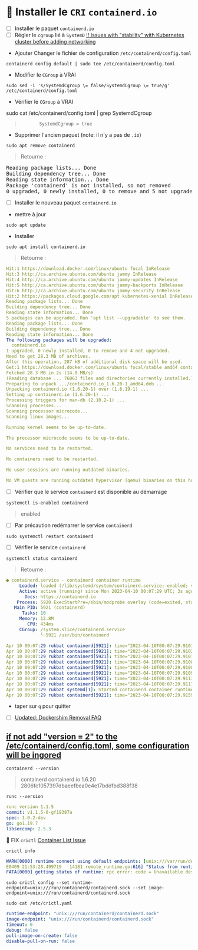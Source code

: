 # :whale2: Installer le `CRI`  `containerd.io`

- [ ] Installer le paquet `containerd.io` 
- [ ] Régler le `cgroup` lié à `SystemD` [:bangbang: Issues with "stability" with Kubernetes cluster before adding networking](https://stackoverflow.com/questions/72567945/issues-with-stability-with-kubernetes-cluster-before-adding-networking/73743910#73743910)

* Ajouter Changer le fichier de configuration `/etc/containerd/config.toml`

```
containerd config default | sudo tee /etc/containerd/config.toml
```

* Modifier le `CGroup` à VRAI

```
sudo sed -i 's/SystemdCgroup \= false/SystemdCgroup \= true/g' /etc/containerd/config.toml
```

* Vérifier le `CGroup` à VRAI

sudo cat /etc/containerd/config.toml | grep SystemdCgroup
>            SystemdCgroup = true

* Supprimer l'ancien paquet (note: il n'y a pas de `.io`)

```
sudo apt remove containerd
```
> Retourne :
<pre>
Reading package lists... Done
Building dependency tree... Done
Reading state information... Done
Package 'containerd' is not installed, so not removed
0 upgraded, 0 newly installed, 0 to remove and 5 not upgraded.
</pre>

- [ ] Installer le nouveau paquet `containerd.io`

* mettre à jour

```
sudo apt update
```

* Installer

```
sudo apt install containerd.io
```



> Retourne :
```yaml
Hit:1 https://download.docker.com/linux/ubuntu focal InRelease
Hit:3 http://ca.archive.ubuntu.com/ubuntu jammy InRelease                                 
Hit:4 http://ca.archive.ubuntu.com/ubuntu jammy-updates InRelease
Hit:5 http://ca.archive.ubuntu.com/ubuntu jammy-backports InRelease              
Hit:6 http://ca.archive.ubuntu.com/ubuntu jammy-security InRelease               
Hit:2 https://packages.cloud.google.com/apt kubernetes-xenial InRelease
Reading package lists... Done
Building dependency tree... Done
Reading state information... Done
5 packages can be upgraded. Run 'apt list --upgradable' to see them.
Reading package lists... Done
Building dependency tree... Done
Reading state information... Done
The following packages will be upgraded:
  containerd.io
1 upgraded, 0 newly installed, 0 to remove and 4 not upgraded.
Need to get 28.3 MB of archives.
After this operation, 287 kB of additional disk space will be used.
Get:1 https://download.docker.com/linux/ubuntu focal/stable amd64 containerd.io amd64 1.6.20-1 [28.3 MB]
Fetched 28.3 MB in 2s (14.9 MB/s)         
(Reading database ... 76063 files and directories currently installed.)
Preparing to unpack .../containerd.io_1.6.20-1_amd64.deb ...
Unpacking containerd.io (1.6.20-1) over (1.6.19-1) ...
Setting up containerd.io (1.6.20-1) ...
Processing triggers for man-db (2.10.2-1) ...
Scanning processes...                                                                                            
Scanning processor microcode...                                                                                  
Scanning linux images...                                                                                         

Running kernel seems to be up-to-date.

The processor microcode seems to be up-to-date.

No services need to be restarted.

No containers need to be restarted.

No user sessions are running outdated binaries.

No VM guests are running outdated hypervisor (qemu) binaries on this host.
```

- [ ] Vérifier que le service `containerd` est disponible au démarrage

```
systemctl is-enabled containerd
```
> enabled

- [ ] Par précaution redémarrer le service `containerd`

```
sudo systemctl restart containerd
```

- [ ] Vérifier le service `containerd`

```
systemctl status containerd
```
> Retourne :
```yaml
● containerd.service - containerd container runtime
     Loaded: loaded (/lib/systemd/system/containerd.service; enabled; vendor preset: enabled)
     Active: active (running) since Mon 2023-04-10 00:07:29 UTC; 3s ago
       Docs: https://containerd.io
    Process: 5920 ExecStartPre=/sbin/modprobe overlay (code=exited, status=0/SUCCESS)
   Main PID: 5921 (containerd)
      Tasks: 10
     Memory: 12.8M
        CPU: 434ms
     CGroup: /system.slice/containerd.service
             └─5921 /usr/bin/containerd

Apr 10 00:07:29 rukbat containerd[5921]: time="2023-04-10T00:07:29.910108934Z" level=info msg="Start subscribing containerd event"
Apr 10 00:07:29 rukbat containerd[5921]: time="2023-04-10T00:07:29.910294341Z" level=info msg="Start recovering state"
Apr 10 00:07:29 rukbat containerd[5921]: time="2023-04-10T00:07:29.910714616Z" level=info msg="Start event monitor"
Apr 10 00:07:29 rukbat containerd[5921]: time="2023-04-10T00:07:29.910838060Z" level=info msg="Start snapshots syncer"
Apr 10 00:07:29 rukbat containerd[5921]: time="2023-04-10T00:07:29.910897170Z" level=info msg="Start cni network conf syncer for default"
Apr 10 00:07:29 rukbat containerd[5921]: time="2023-04-10T00:07:29.910942133Z" level=info msg="Start streaming server"
Apr 10 00:07:29 rukbat containerd[5921]: time="2023-04-10T00:07:29.911321816Z" level=info msg=serving... address=/run/containerd/containerd.soc>
Apr 10 00:07:29 rukbat containerd[5921]: time="2023-04-10T00:07:29.911702962Z" level=info msg=serving... address=/run/containerd/containerd.sock
Apr 10 00:07:29 rukbat systemd[1]: Started containerd container runtime.
Apr 10 00:07:29 rukbat containerd[5921]: time="2023-04-10T00:07:29.915907602Z" level=info msg="containerd successfully booted in 0.186967s"
```

* taper sur `q` pour quitter

- [ ] [Updated: Dockershim Removal FAQ](https://kubernetes.io/blog/2022/02/17/dockershim-faq/)


## [if not add "version = 2" to the /etc/containerd/config.toml, some configuration will be ingored](https://github.com/containerd/containerd/issues/5237)

```
containerd --version
```
> containerd containerd.io 1.6.20 2806fc1057397dbaeefbea0e4e17bddfbd388f38


```
runc --version
```
```yaml
runc version 1.1.5
commit: v1.1.5-0-gf19387a
spec: 1.0.2-dev
go: go1.19.7
libseccomp: 2.5.3
```

:round_pushpin: FIX `crictl` [Container List Issue](https://forum.linuxfoundation.org/discussion/861469/containerd-list-of-containers)

```
crictl info
```
```yaml
WARN[0000] runtime connect using default endpoints: [unix:///var/run/dockershim.sock unix:///run/containerd/containerd.sock unix:///run/crio/crio.sock unix:///var/run/cri-dockerd.sock]. As the default settings are now deprecated, you should set the endpoint instead. 
E0409 21:53:28.499719   14181 remote_runtime.go:616] "Status from runtime service failed" err="rpc error: code = Unavailable desc = connection error: desc = \"transport: Error while dialing dial unix /var/run/dockershim.sock: connect: no such file or directory\""
FATA[0000] getting status of runtime: rpc error: code = Unavailable desc = connection error: desc = "transport: Error while dialing dial unix /var/run/dockershim.sock: connect: no such file or directory" 
```



```
sudo crictl config --set runtime-endpoint=unix:///run/containerd/containerd.sock --set image-endpoint=unix:///run/containerd/containerd.sock
```

```
sudo cat /etc/crictl.yaml
```
```yaml
runtime-endpoint: "unix:///run/containerd/containerd.sock"
image-endpoint: "unix:///run/containerd/containerd.sock"
timeout: 0
debug: false
pull-image-on-create: false
disable-pull-on-run: false
```

